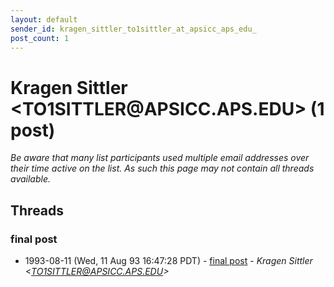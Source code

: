 ```yaml
---
layout: default
sender_id: kragen_sittler_to1sittler_at_apsicc_aps_edu_
post_count: 1
---
```


# Kragen Sittler <TO1SITTLER<span>@</span>APSICC.APS.EDU> (1 post)

_Be aware that many list participants used multiple email addresses over their time active on the list. As such this page may not contain all threads available._

## Threads

### final post
+ 1993-08-11 (Wed, 11 Aug 93 16:47:28 PDT) - [final post](/archive/1993/08/b3cd5b5e5775b86123a4d1256c95452eb3ce27baf54ca02e053d4790556b92c4) - _Kragen Sittler \<TO1SITTLER@APSICC.APS.EDU\>_

